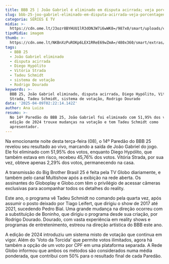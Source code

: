 ```yaml
---
title: BBB 25 | João Gabriel é eliminado em disputa acirrada; veja porcentagens
slug: bbb-25-joo-gabriel-eliminado-em-disputa-acirrada-veja-porcentagens
categoria: SÉRIES E TV
midia: >-
  https://cdn.ome.lt/J3ozr8BYHUU1lR3dONJW7i6wWK8=/987x0/smart/uploads/conteudo/fotos/bbb25-joao-gabriel-eliminado_1.jpg
tipoMidia: imagem
thumb: >-
  https://cdn.ome.lt/NKBnXzPuROKp6LEX1RReE69wZmA=/480x360/smart/extras/conteudos/bbb25-joao-gabriel-eliminado-peq.jpg
tags:
  - BBB 25
  - João Gabriel eliminado
  - disputa acirrada
  - Diego Hypólito
  - Vitória Strada
  - Tadeu Schmidt
  - sistema de votação
  - Rodrigo Dourado
keywords: >-
  BBB 25, João Gabriel eliminado, disputa acirrada, Diego Hypólito, Vitória
  Strada, Tadeu Schmidt, sistema de votação, Rodrigo Dourado
data: '2025-04-09T02:22:14.142Z'
author: Ana Luiza
resumo: >-
  No 14º Paredão do BBB 25, João Gabriel foi eliminado com 51,95% dos votos. A
  edição de 2024 trouxe mudanças na votação e tem Tadeu Schmidt como
  apresentador.
---
```


Na emocionante noite desta terça-feira (08), o 14º Paredão do BBB 25 revelou seu resultado ao vivo, marcando a saída de João Gabriel do jogo. Ele foi eliminado com 51,95% dos votos, enquanto Diego Hypólito, que também estava em risco, recebeu 45,76% dos votos. Vitória Strada, por sua vez, obteve apenas 2,29% dos votos, permanecendo na casa.

A transmissão do Big Brother Brasil 25 é feita pela TV Globo diariamente, e também pelo canal Multishow após a exibição na rede aberta. Os assinantes do Globoplay e Globo.com têm o privilégio de acessar câmeras exclusivas para acompanhar todos os detalhes do reality.

Este ano, o programa vê Tadeu Schmidt no comando pela quarta vez, após assumir o posto deixado por Tiago Leifert, que dirigiu o show de 2017 até 2021, sucedendo Pedro Bial. Uma grande mudança na direção ocorreu com a substituição de Boninho, que dirigiu o programa desde sua criação, por Rodrigo Dourado. Dourado, com vasta experiência em reality shows e programas de entretenimento, estreou na direção artística do BBB este ano.

A edição de 2024 introduziu um sistema misto de votação que continua em vigor. Além do 'Voto da Torcida' que permite votos ilimitados, agora há também a opção de um voto por CPF em uma plataforma separada. A Rede Globo informou que ambos os métodos são considerados numa média ponderada, que contribui com 50% para o resultado final de cada Paredão.
